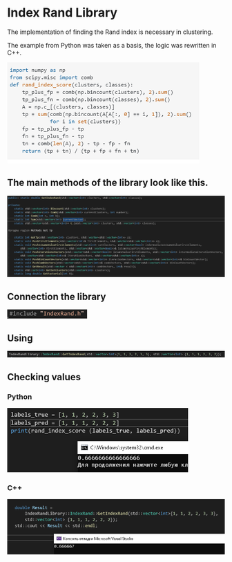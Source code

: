 # Index Rand Library

The implementation of finding the Rand index is necessary in clustering. 

The example from Python was taken as a basis, the logic was rewritten in C++.

![alt text](https://github.com/RuTiKeyOne/IndexRandLibrary/blob/master/doc/Screenshots/1.png)

## The main methods of the library look like this.

![alt text](https://github.com/RuTiKeyOne/IndexRandLibrary/blob/master/doc/Screenshots/2.png)

## Connection the library

![alt text](https://github.com/RuTiKeyOne/IndexRandLibrary/blob/master/doc/Screenshots/3.png)

## Using

![alt text](https://github.com/RuTiKeyOne/IndexRandLibrary/blob/master/doc/Screenshots/4.png)

## Checking values

### Python

![alt text](https://github.com/RuTiKeyOne/IndexRandLibrary/blob/master/doc/Screenshots/5.png)

### C++ 

![alt text](https://github.com/RuTiKeyOne/IndexRandLibrary/blob/master/doc/Screenshots/6.png)
